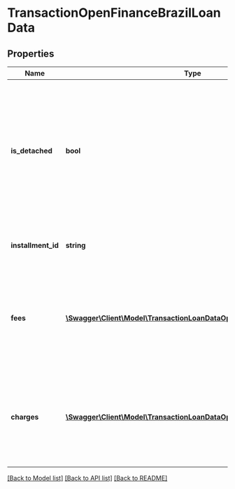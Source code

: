 # TransactionOpenFinanceBrazilLoanData

## Properties
Name | Type | Description | Notes
------------ | ------------- | ------------- | -------------
**is_detached** | **bool** | Boolean to indicate whether or not this loan payment was part of the original payment schedule.  &gt; **Non-nullable:** A value must be returned by Brazil&#x27;s open finance network. | 
**installment_id** | **string** | The institution&#x27;s unique ID for this payment installment. | [optional] 
**fees** | [**\Swagger\Client\Model\TransactionLoanDataOpenFinanceBrazilFees[]**](TransactionLoanDataOpenFinanceBrazilFees.md) | Details regarding the fees associated with this payment. Only applicable when &#x60;is_detached&#x60; &#x3D; &#x60;true&#x60;. | 
**charges** | [**\Swagger\Client\Model\TransactionLoanDataOpenFinanceBrazilCharges[]**](TransactionLoanDataOpenFinanceBrazilCharges.md) | Details regarding the charges associated with this payment. Only applicable when &#x60;is_detached&#x60; &#x3D; &#x60;true&#x60;. | 

[[Back to Model list]](../../README.md#documentation-for-models) [[Back to API list]](../../README.md#documentation-for-api-endpoints) [[Back to README]](../../README.md)

